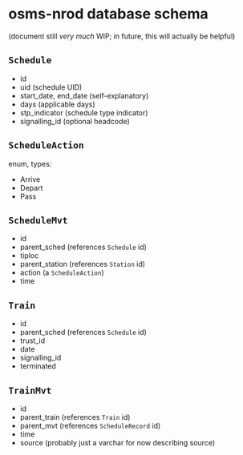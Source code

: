 # osms-nrod database schema

(document still *very much* WIP; in future, this will actually be helpful)

## `Schedule`

- id
- uid (schedule UID)
- start_date, end_date (self-explanatory)
- days (applicable days)
- stp_indicator (schedule type indicator)
- signalling_id (optional headcode)

## `ScheduleAction`

enum, types:

- Arrive
- Depart
- Pass

## `ScheduleMvt`

- id
- parent_sched (references `Schedule` id)
- tiploc
- parent_station (references `Station` id)
- action (a `ScheduleAction`)
- time

## `Train`

- id
- parent_sched (references `Schedule` id)
- trust_id
- date
- signalling_id
- terminated

## `TrainMvt`

- id
- parent_train (references `Train` id)
- parent_mvt (references `ScheduleRecord` id)
- time
- source (probably just a varchar for now describing source)

